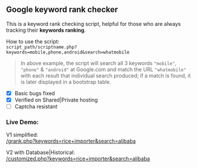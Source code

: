## Google keyword rank checker

This is a keyword rank checking script, helpful for those who are always tracking their **keywords ranking**.

How to use the script:<br>
	`script_path/scriptname.php?keywords=mobile,phone,android&search=whatmobile`


> In above example, the script will search all 3 keywords `"mobile"`, `"phone"` & `"android"` at Google.com and match the URL `"whatmobile"` with each result that individual search produced; if a match is found, it is later displayed in a bootstrap table.


- [x] Basic bugs fixed
- [x] Verified on Shared|Private hosting
- [ ] Captcha resistant

### Live Demo:<br>

V1 simplified:<br/>
[/grank.php?keywords=rice+importer&search=alibaba](//thedigioutlet.com/filez/google-kwd-ranking/grank.php?keywords=rice+importer&search=alibaba "Google keyword rank checker : simplified")
	
V2 with Database|Historical:<br/>
[/customized.php?keywords=rice+importer&search=alibaba](//thedigioutlet.com/filez/google-kwd-ranking/customized.php?keywords=rice+importer&search=alibaba "Google keyword rank checker : historical / database")
